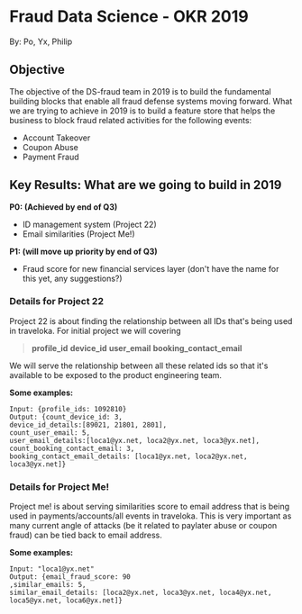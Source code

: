 # Fraud Data Science - OKR 2019
By: Po, Yx, Philip

## Objective
The objective of the DS-fraud team in 2019 is to build the fundamental building blocks that enable all fraud defense systems moving forward. What we are trying to achieve in 2019 is to build a feature store that helps the business to block fraud related activities for the following events: 

 - Account Takeover
 - Coupon Abuse
 - Payment Fraud

## Key Results: What are we going to build in 2019
**P0: (Achieved by end of Q3)** 

 - ID management system (Project 22) 
 - Email similarities (Project Me!) 

**P1: (will move up priority by end of Q3)**

 - Fraud score for new financial services layer (don't have the name for this yet, any suggestions?)

### Details for Project 22
Project 22 is about finding the relationship between all IDs that's being used in traveloka. For initial project we will covering 

> **profile_id**
> **device_id**
> **user_email**
> **booking_contact_email**

We will serve the relationship between all these related ids so that it's available to be exposed to the product engineering team. 

**Some examples:**

    Input: {profile_ids: 1092810}
    Output: {count_device_id: 3, 
    device_id_details:[89021, 21801, 2801], 
    count_user_email: 5, 
    user_email_details:[loca1@yx.net, loca2@yx.net, loca3@yx.net],
    count_booking_contact_email: 3,
    booking_contact_email_details: [loca1@yx.net, loca2@yx.net, loca3@yx.net]}

### Details for Project Me!
Project me! is about serving similarities score to email address that is being used in payments/accounts/all events in traveloka. This is very important as many current angle of attacks (be it related to paylater abuse or coupon fraud) can be tied back to email address.

**Some examples:**

    Input: "loca1@yx.net"
    Output: {email_fraud_score: 90
    ,similar_emails: 5,
    similar_email_details: [loca2@yx.net, loca3@yx.net, loca4@yx.net, loca5@yx.net, loca6@yx.net]}
